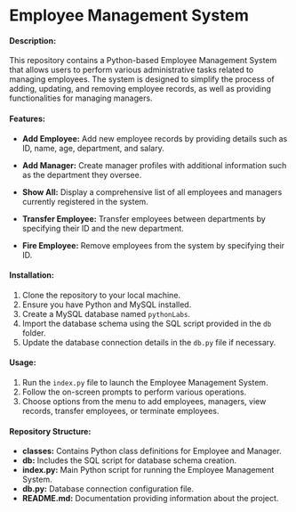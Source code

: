 # Employee Management System

#### Description:
This repository contains a Python-based Employee Management System that allows users to perform various administrative tasks related to managing employees. The system is designed to simplify the process of adding, updating, and removing employee records, as well as providing functionalities for managing managers.


#### Features:
- **Add Employee:** Add new employee records by providing details such as ID, name, age, department, and salary.
  
- **Add Manager:** Create manager profiles with additional information such as the department they oversee.
  
- **Show All:** Display a comprehensive list of all employees and managers currently registered in the system.
  
- **Transfer Employee:** Transfer employees between departments by specifying their ID and the new department.
  
- **Fire Employee:** Remove employees from the system by specifying their ID.


#### Installation:
1. Clone the repository to your local machine.
2. Ensure you have Python and MySQL installed.
3. Create a MySQL database named `pythonLabs`.
4. Import the database schema using the SQL script provided in the `db` folder.
5. Update the database connection details in the `db.py` file if necessary.


#### Usage:
1. Run the `index.py` file to launch the Employee Management System.
2. Follow the on-screen prompts to perform various operations.
3. Choose options from the menu to add employees, managers, view records, transfer employees, or terminate employees.


#### Repository Structure:
- **classes:** Contains Python class definitions for Employee and Manager.
- **db:** Includes the SQL script for database schema creation.
- **index.py:** Main Python script for running the Employee Management System.
- **db.py:** Database connection configuration file.
- **README.md:** Documentation providing information about the project.


